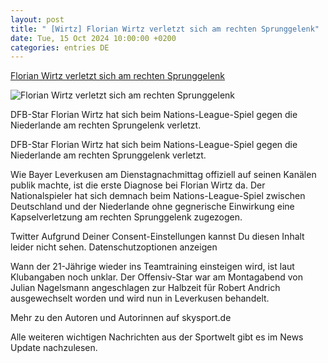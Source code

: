 ```yaml
---
layout: post
title: " [Wirtz] Florian Wirtz verletzt sich am rechten Sprunggelenk"
date: Tue, 15 Oct 2024 10:00:00 +0200
categories: entries DE
---
```

[Florian Wirtz verletzt sich am rechten Sprunggelenk](https://sport.sky.de/fussball/artikel/florian-wirtz-verletzt-sich-am-rechten-sprunggelenk/13234044/34130)

![Florian Wirtz verletzt sich am rechten Sprunggelenk](https://e6.365dm.de/24/10/1600x900/skysport_de-wirtz-dfb_6716682.jpg?20241015151300)

DFB-Star Florian Wirtz hat sich beim Nations-League-Spiel gegen die Niederlande am rechten Sprungelenk verletzt.

DFB-Star Florian Wirtz hat sich beim Nations-League-Spiel gegen die Niederlande am rechten Sprunggelenk verletzt.

Wie Bayer Leverkusen am Dienstagnachmittag offiziell auf seinen Kanälen publik machte, ist die erste Diagnose bei Florian Wirtz da. Der Nationalspieler hat sich demnach beim Nations-League-Spiel zwischen Deutschland und der Niederlande ohne gegnerische Einwirkung eine Kapselverletzung am rechten Sprunggelenk zugezogen.

Twitter Aufgrund Deiner Consent-Einstellungen kannst Du diesen Inhalt leider nicht sehen. Datenschutzoptionen anzeigen

Wann der 21-Jährige wieder ins Teamtraining einsteigen wird, ist laut Klubangaben noch unklar. Der Offensiv-Star war am Montagabend von Julian Nagelsmann angeschlagen zur Halbzeit für Robert Andrich ausgewechselt worden und wird nun in Leverkusen behandelt.

Mehr zu den Autoren und Autorinnen auf skysport.de

Alle weiteren wichtigen Nachrichten aus der Sportwelt gibt es im News Update nachzulesen.

